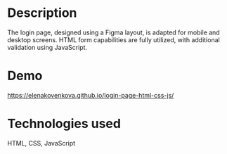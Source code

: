 # Description
The login page, designed using a Figma layout, is adapted for mobile and desktop screens. HTML form capabilities are fully utilized, with additional validation using JavaScript.

# Demo
https://elenakovenkova.github.io/login-page-html-css-js/

# Technologies used
HTML, CSS, JavaScript
